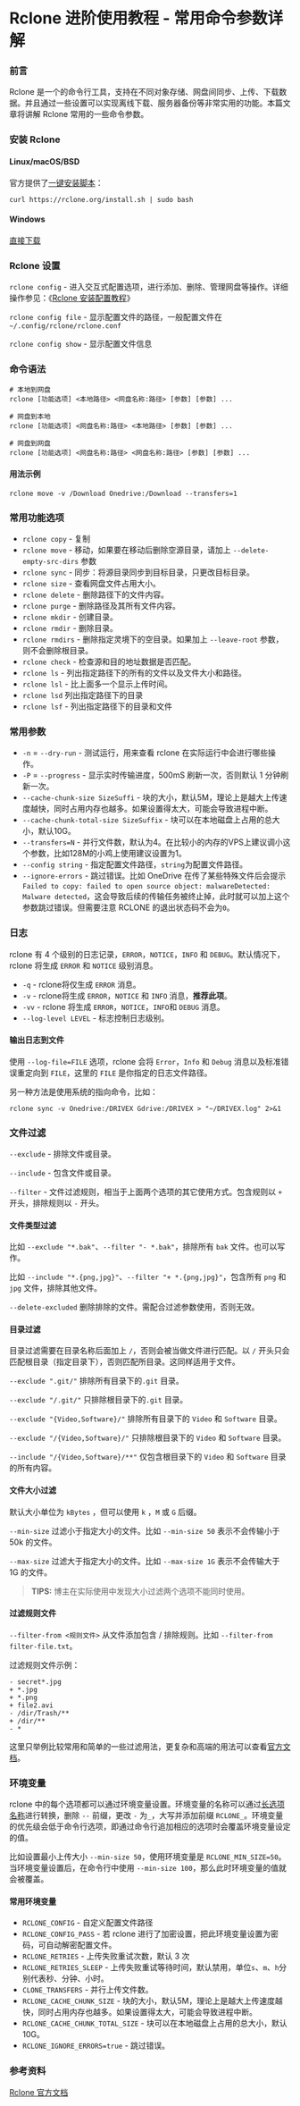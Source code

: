 # Rclone 进阶使用教程 - 常用命令参数详解

### 前言 <a href="toc_0" id="toc_0"></a>

Rclone 是一个的命令行工具，支持在不同对象存储、网盘间同步、上传、下载数据。并且通过一些设置可以实现离线下载、服务器备份等非常实用的功能。本篇文章将讲解 Rclone 常用的一些命令参数。

### 安装 Rclone <a href="toc_1" id="toc_1"></a>

#### Linux/macOS/BSD <a href="toc_2" id="toc_2"></a>

官方提供了[一键安装脚本](https://p3terx.com/go/aHR0cHM6Ly9yY2xvbmUub3JnL2luc3RhbGwvI3NjcmlwdC1pbnN0YWxsYXRpb24)：

```
curl https://rclone.org/install.sh | sudo bash
```

#### Windows <a href="toc_3" id="toc_3"></a>

[直接下载](https://p3terx.com/go/aHR0cHM6Ly9yY2xvbmUub3JnL2Rvd25sb2Fkcy8)

### Rclone 设置 <a href="toc_4" id="toc_4"></a>

`rclone config` - 进入交互式配置选项，进行添加、删除、管理网盘等操作。详细操作参见：《[Rclone 安装配置教程](https://p3terx.com/archives/rclone-installation-and-configuration-tutorial.html)》

`rclone config file` - 显示配置文件的路径，一般配置文件在 `~/.config/rclone/rclone.conf`

`rclone config show` - 显示配置文件信息

### 命令语法 <a href="toc_5" id="toc_5"></a>

```
# 本地到网盘
rclone [功能选项] <本地路径> <网盘名称:路径> [参数] [参数] ...

# 网盘到本地
rclone [功能选项] <网盘名称:路径> <本地路径> [参数] [参数] ...

# 网盘到网盘
rclone [功能选项] <网盘名称:路径> <网盘名称:路径> [参数] [参数] ...
```

#### 用法示例 <a href="toc_6" id="toc_6"></a>

```
rclone move -v /Download Onedrive:/Download --transfers=1
```

### 常用功能选项 <a href="toc_7" id="toc_7"></a>

* `rclone copy` - 复制
* `rclone move` - 移动，如果要在移动后删除空源目录，请加上 `--delete-empty-src-dirs` 参数
* `rclone sync` - 同步：将源目录同步到目标目录，只更改目标目录。
* `rclone size` - 查看网盘文件占用大小。
* `rclone delete` - 删除路径下的文件内容。
* `rclone purge` - 删除路径及其所有文件内容。
* `rclone mkdir` - 创建目录。
* `rclone rmdir` - 删除目录。
* `rclone rmdirs` - 删除指定灵境下的空目录。如果加上 `--leave-root` 参数，则不会删除根目录。
* `rclone check` - 检查源和目的地址数据是否匹配。
* `rclone ls` - 列出指定路径下的所有的文件以及文件大小和路径。
* `rclone lsl` - 比上面多一个显示上传时间。
* `rclone lsd` 列出指定路径下的目录
* `rclone lsf` - 列出指定路径下的目录和文件

### 常用参数 <a href="toc_8" id="toc_8"></a>

* `-n` = `--dry-run` - 测试运行，用来查看 rclone 在实际运行中会进行哪些操作。
* `-P` = `--progress` - 显示实时传输进度，500mS 刷新一次，否则默认 1 分钟刷新一次。
* `--cache-chunk-size SizeSuffi` - 块的大小，默认5M，理论上是越大上传速度越快，同时占用内存也越多。如果设置得太大，可能会导致进程中断。
* `--cache-chunk-total-size SizeSuffix` - 块可以在本地磁盘上占用的总大小，默认10G。
* `--transfers=N` - 并行文件数，默认为4。在比较小的内存的VPS上建议调小这个参数，比如128M的小鸡上使用建议设置为1。
* `--config string` - 指定配置文件路径，`string`为配置文件路径。
* `--ignore-errors` - 跳过错误。比如 OneDrive 在传了某些特殊文件后会提示`Failed to copy: failed to open source object: malwareDetected: Malware detected`，这会导致后续的传输任务被终止掉，此时就可以加上这个参数跳过错误。但需要注意 RCLONE 的退出状态码不会为`0`。

### 日志 <a href="toc_9" id="toc_9"></a>

rclone 有 4 个级别的日志记录，`ERROR`，`NOTICE`，`INFO` 和 `DEBUG`。默认情况下，rclone 将生成 `ERROR` 和 `NOTICE` 级别消息。

* `-q` - rclone将仅生成 `ERROR` 消息。
* `-v` - rclone将生成 `ERROR`，`NOTICE` 和 `INFO` 消息，**推荐此项**。
* `-vv` - rclone 将生成 `ERROR`，`NOTICE`，`INFO`和 `DEBUG` 消息。
* `--log-level LEVEL` - 标志控制日志级别。

#### 输出日志到文件 <a href="toc_10" id="toc_10"></a>

使用 `--log-file=FILE` 选项，rclone 会将 `Error`，`Info` 和 `Debug` 消息以及标准错误重定向到 `FILE`，这里的 `FILE` 是你指定的日志文件路径。

另一种方法是使用系统的指向命令，比如：

```
rclone sync -v Onedrive:/DRIVEX Gdrive:/DRIVEX > "~/DRIVEX.log" 2>&1
```

### 文件过滤 <a href="toc_11" id="toc_11"></a>

`--exclude` - 排除文件或目录。

`--include` - 包含文件或目录。

`--filter` - 文件过滤规则，相当于上面两个选项的其它使用方式。包含规则以 `+` 开头，排除规则以 `-` 开头。

#### 文件类型过滤 <a href="toc_12" id="toc_12"></a>

比如 `--exclude "*.bak"`、`--filter "- *.bak"`，排除所有 `bak` 文件。也可以写作。

比如 `--include "*.{png,jpg}"`、`--filter "+ *.{png,jpg}"`，包含所有 `png` 和 `jpg` 文件，排除其他文件。

`--delete-excluded` 删除排除的文件。需配合过滤参数使用，否则无效。

#### 目录过滤 <a href="toc_13" id="toc_13"></a>

目录过滤需要在目录名称后面加上 `/`，否则会被当做文件进行匹配。以 `/` 开头只会匹配根目录（指定目录下），否则匹配所目录。这同样适用于文件。

`--exclude ".git/"` 排除所有目录下的`.git` 目录。

`--exclude "/.git/"` 只排除根目录下的`.git` 目录。

`--exclude "{Video,Software}/"` 排除所有目录下的 `Video` 和 `Software` 目录。

`--exclude "/{Video,Software}/"` 只排除根目录下的 `Video` 和 `Software` 目录。

`--include "/{Video,Software}/**"` 仅包含根目录下的 `Video` 和 `Software` 目录的所有内容。

#### 文件大小过滤 <a href="toc_14" id="toc_14"></a>

默认大小单位为 `kBytes` ，但可以使用 `k` ，`M` 或 `G` 后缀。

`--min-size` 过滤小于指定大小的文件。比如 `--min-size 50` 表示不会传输小于 50k 的文件。

`--max-size` 过滤大于指定大小的文件。比如 `--max-size 1G` 表示不会传输大于 1G 的文件。

> **TIPS:** 博主在实际使用中发现大小过滤两个选项不能同时使用。

#### 过滤规则文件 <a href="toc_15" id="toc_15"></a>

`--filter-from <规则文件>` 从文件添加包含 / 排除规则。比如 `--filter-from filter-file.txt`。

过滤规则文件示例：

```
- secret*.jpg
+ *.jpg
+ *.png
+ file2.avi
- /dir/Trash/**
+ /dir/**
- *
```

这里只举例比较常用和简单的一些过滤用法，更复杂和高端的用法可以查看[官方文档](https://p3terx.com/go/aHR0cHM6Ly9yY2xvbmUub3JnL2ZpbHRlcmluZy8)。

### 环境变量 <a href="toc_16" id="toc_16"></a>

rclone 中的每个选项都可以通过环境变量设置。环境变量的名称可以通过[长选项名称](https://p3terx.com/go/aHR0cHM6Ly9yY2xvbmUub3JnL2ZsYWdzLw)进行转换，删除 `--` 前缀，更改 `-` 为`_`，大写并添加前缀 `RCLONE_`。环境变量的优先级会低于命令行选项，即通过命令行追加相应的选项时会覆盖环境变量设定的值。

比如设置最小上传大小 `--min-size 50`，使用环境变量是 `RCLONE_MIN_SIZE=50`。当环境变量设置后，在命令行中使用 `--min-size 100`，那么此时环境变量的值就会被覆盖。

#### 常用环境变量 <a href="toc_17" id="toc_17"></a>

* `RCLONE_CONFIG` - 自定义配置文件路径
* `RCLONE_CONFIG_PASS` - 若 rclone 进行了加密设置，把此环境变量设置为密码，可自动解密配置文件。
* `RCLONE_RETRIES` - 上传失败重试次数，默认 3 次
* `RCLONE_RETRIES_SLEEP` - 上传失败重试等待时间，默认禁用，单位`s`、`m`、`h`分别代表秒、分钟、小时。
* `CLONE_TRANSFERS` - 并行上传文件数。
* `RCLONE_CACHE_CHUNK_SIZE` - 块的大小，默认5M，理论上是越大上传速度越快，同时占用内存也越多。如果设置得太大，可能会导致进程中断。
* `RCLONE_CACHE_CHUNK_TOTAL_SIZE` - 块可以在本地磁盘上占用的总大小，默认10G。
* `RCLONE_IGNORE_ERRORS=true` - 跳过错误。

### 参考资料 <a href="toc_18" id="toc_18"></a>

[Rclone 官方文档](https://p3terx.com/go/aHR0cHM6Ly9yY2xvbmUub3JnL2RvY3Mv)
